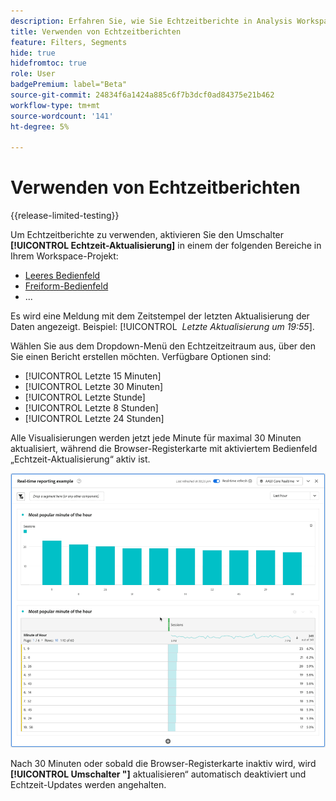 ```yaml
---
description: Erfahren Sie, wie Sie Echtzeitberichte in Analysis Workspace verwenden.
title: Verwenden von Echtzeitberichten
feature: Filters, Segments
hide: true
hidefromtoc: true
role: User
badgePremium: label="Beta"
source-git-commit: 24834f6a1424a885c6f7b3dcf0ad84375e21b462
workflow-type: tm+mt
source-wordcount: '141'
ht-degree: 5%

---
```



# Verwenden von Echtzeitberichten

{{release-limited-testing}}

Um Echtzeitberichte zu verwenden, aktivieren Sie den Umschalter **[!UICONTROL Echtzeit-Aktualisierung]** in einem der folgenden Bereiche in Ihrem Workspace-Projekt:



* [Leeres Bedienfeld](/help/analysis-workspace/c-panels/blank-panel.md)
* [Freiform-Bedienfeld](/help/analysis-workspace/c-panels/freeform-panel.md)
* ...

Es wird eine Meldung mit dem Zeitstempel der letzten Aktualisierung der Daten angezeigt. Beispiel: [!UICONTROL &#x200B; *Letzte Aktualisierung um 19:55*].

Wählen Sie aus dem Dropdown-Menü den Echtzeitzeitraum aus, über den Sie einen Bericht erstellen möchten. Verfügbare Optionen sind:

* [!UICONTROL Letzte 15 Minuten]
* [!UICONTROL Letzte 30 Minuten]
* [!UICONTROL Letzte Stunde]
* [!UICONTROL Letzte 8 Stunden]
* [!UICONTROL Letzte 24 Stunden]

Alle Visualisierungen werden jetzt jede Minute für maximal 30 Minuten aktualisiert, während die Browser-Registerkarte mit aktiviertem Bedienfeld „Echtzeit-Aktualisierung“ aktiv ist.

![Echtzeit-Aktualisierung](assets/real-time-refresh.gif)

Nach 30 Minuten oder sobald die Browser-Registerkarte inaktiv wird, wird **[!UICONTROL Umschalter &quot;]** aktualisieren“ automatisch deaktiviert und Echtzeit-Updates werden angehalten.
